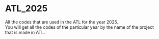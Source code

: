 # ATL_2025
All the codes that are used in the ATL for the year 2025.
<br>
You will get all the codes of the particular year by the name of the project that is made in ATL.
